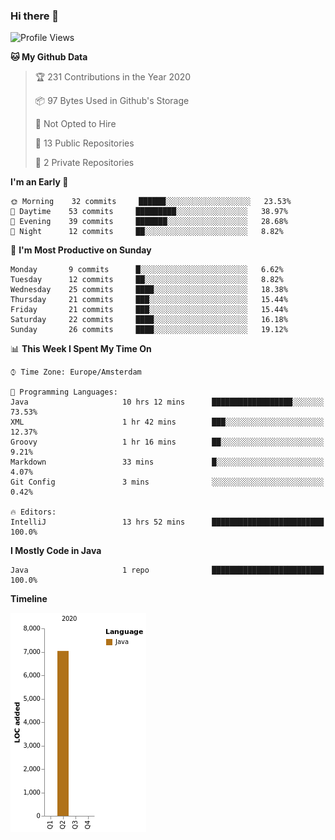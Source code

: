 ### Hi there 👋


<!--START_SECTION:waka-->
![Profile Views](http://img.shields.io/badge/Profile%20Views-83-blue)

**🐱 My Github Data** 

> 🏆 231 Contributions in the Year 2020
 > 
> 📦 97 Bytes Used in Github's Storage 
 > 
> 🚫 Not Opted to Hire
 > 
> 📜 13 Public Repositories 
 > 
> 🔑 2 Private Repositories  

**I'm an Early 🐤** 

```text
🌞 Morning    32 commits     ██████░░░░░░░░░░░░░░░░░░░   23.53% 
🌆 Daytime    53 commits     █████████░░░░░░░░░░░░░░░░   38.97% 
🌃 Evening    39 commits     ███████░░░░░░░░░░░░░░░░░░   28.68% 
🌙 Night      12 commits     ██░░░░░░░░░░░░░░░░░░░░░░░   8.82%

```
📅 **I'm Most Productive on Sunday** 

```text
Monday       9 commits      █░░░░░░░░░░░░░░░░░░░░░░░░   6.62% 
Tuesday      12 commits     ██░░░░░░░░░░░░░░░░░░░░░░░   8.82% 
Wednesday    25 commits     ████░░░░░░░░░░░░░░░░░░░░░   18.38% 
Thursday     21 commits     ███░░░░░░░░░░░░░░░░░░░░░░   15.44% 
Friday       21 commits     ███░░░░░░░░░░░░░░░░░░░░░░   15.44% 
Saturday     22 commits     ████░░░░░░░░░░░░░░░░░░░░░   16.18% 
Sunday       26 commits     ████░░░░░░░░░░░░░░░░░░░░░   19.12%

```


📊 **This Week I Spent My Time On** 

```text
⌚︎ Time Zone: Europe/Amsterdam

💬 Programming Languages: 
Java                     10 hrs 12 mins      ██████████████████░░░░░░░   73.53% 
XML                      1 hr 42 mins        ███░░░░░░░░░░░░░░░░░░░░░░   12.37% 
Groovy                   1 hr 16 mins        ██░░░░░░░░░░░░░░░░░░░░░░░   9.21% 
Markdown                 33 mins             █░░░░░░░░░░░░░░░░░░░░░░░░   4.07% 
Git Config               3 mins              ░░░░░░░░░░░░░░░░░░░░░░░░░   0.42%

🔥 Editors: 
IntelliJ                 13 hrs 52 mins      █████████████████████████   100.0%

```

**I Mostly Code in Java** 

```text
Java                     1 repo              █████████████████████████   100.0%

```


**Timeline**

![Chart not found](https://raw.githubusercontent.com/powercasgamer/powercasgamer/master/charts/bar_graph.png) 


<!--END_SECTION:waka-->
